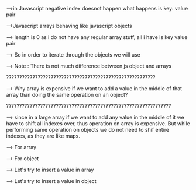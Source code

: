 -->in Javascript negative index doesnot happen what happens is key: value pair
<script>
const ary = [1,2,3];
ary[-1] =0;
console.log(ary)  // [1,2,3,-1:0] // where -1:0 is akey value pair
console.log(ary.length) //3
console.log(ary[-1]); //0
</script>

-->Javascript arrays behaving like javascript objects

--> length is 0 as i do not have any regular array stuff, all i have is key value pair
<script>
const ary = [];
aray['a'] = 'aval';
aray['b'] = 'bval';
console.log(ary)  /*(0) [a: 'aval', b: 'bval']
snippt_test.html:11
a ='aval'
b ='bval'
length =0
*/

</script>

--> So in order to iterate through the objects we will use

<script>
const ary = [];
ary['a'] = 'aval';
ary['b'] = 'bval';
for(let key in ary){
    console.log(`${key} : ${ary[key]}`);
    /*a : aval
      b : bval*/
}
</script>

--> Note : There is not much difference between js object and arrays

<script>
const ary = [1, 2, 3];
const obj = {};
obj[0] = 1;
obj[1] = 2;
obj[2] = 3;
console.log(ary); // length is shown as it is array
/*
(3) [1, 2, 3]
snippt_test.html:13
0 =1
1 =2
2 =3
length =3
*/
console.log(obj);// length is not shown as it is object
/*
{0: 1, 1: 2, 2: 3}
snippt_test.html:13
0 =1
1 =2
2 =3
*/
</script>

?????????????????????????????????????????????????????????

--> Why array is expensive if we want to add a value in the middle of that array than doing the same operation on an object?

???????????????????????????????????????????????????????????????

--> since in a large array if we want to add any value in the middle of it we have to shift all indexes over, thus operation on array is expensive.
  But while performing same operation on objects we do not need to shif entire indexes, as they are like maps.

--> For array
<script>
console.time('a');
const a = [];
for(let i=0; i< 100000000; i++){
    a[i]= i;
}
console.timeEnd('a');  //a: 361.735107421875 ms
</script> 

--> For object
<script>
console.time('o');
const a = {};
for(let i=0; i< 100000000; i++){
    a[i]= i;
}
console.timeEnd('o');  //o: 616.693115234375 ms //very little but lesser than array ???????????
</script> 

--> Let's try to insert a value in array
<script>
const a = [];

for(let i=0; i< 100000000; i++){
    a[i]= i;
}
console.time('ain');
 a[5000000] = 5000000;
console.timeEnd('ain');  //ain: 0.011962890625 ms
</script> 

--> Let's try to insert a value in object
<script>
const o = {};

for(let i=0; i< 100000000; i++){
    o[i]= i;
}
console.time('oin');
 o[5000000] = 5000000;
console.timeEnd('oin');  //oin: 0.013916015625 ms   //very little but lesser than array??????????
</script> 
</script>